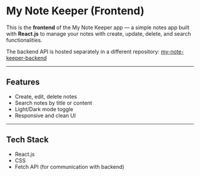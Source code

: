 # My Note Keeper (Frontend)

This is the **frontend** of the My Note Keeper app — a simple notes app built with **React.js** to manage your notes with create, update, delete, and search functionalities.

 The backend API is hosted separately in a different repository: [my-note-keeper-backend](https://github.com/sammahkh/My-Note-Keeper-Backend)

---

## Features

- Create, edit, delete notes  
- Search notes by title or content  
- Light/Dark mode toggle  
- Responsive and clean UI

---

## Tech Stack

- React.js
- CSS
- Fetch API (for communication with backend)


